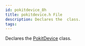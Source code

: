 ```yaml
---
id: pokitdevice_8h
title: pokitdevice.h File
description: Declares the  class.
tags:
---
```

Declares the [PokitDevice](classPokitDevice) class.
